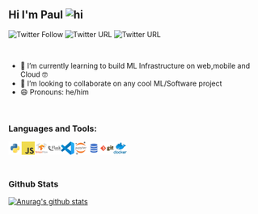 ## Hi I'm Paul <img src="https://user-images.githubusercontent.com/1303154/88677602-1635ba80-d120-11ea-84d8-d263ba5fc3c0.gif" width="28px" alt="hi">

![Twitter Follow](https://img.shields.io/twitter/follow/paul_okewunmi?color=1DA1F2&logo=twitter&style=for-the-badge)
![Twitter URL](https://img.shields.io/twitter/url?color=red&label=BLOG&logo=hashnode&style=for-the-badge&url=https%3A%2F%2Fpaulokewunmi.hashnode.dev%2F)
![Twitter URL](https://img.shields.io/twitter/url?color=0077B5&label=LinkedIn&logo=Linkedin&style=for-the-badge&url=https%3A%2F%2Fwww.linkedin.com%2Fin%2Fpaul-okewunmi-a24526171)


</br>

- 🌱 I’m currently learning to build ML Infrastructure on web,mobile and Cloud :nerd_face:
- 👯 I’m looking to collaborate on any cool ML/Software project  
- 😄 Pronouns: he/him


<br />

### Languages and Tools:

<img align="left" alt="Python" width="26px" src="https://raw.githubusercontent.com/github/explore/80688e429a7d4ef2fca1e82350fe8e3517d3494d/topics/python/python.png" />
<img align="left" alt="JavaScript" width="26px" src="https://raw.githubusercontent.com/github/explore/80688e429a7d4ef2fca1e82350fe8e3517d3494d/topics/javascript/javascript.png" />
<img align="left" alt="Tensorflow" width="26px" src="https://raw.githubusercontent.com/github/explore/80688e429a7d4ef2fca1e82350fe8e3517d3494d/topics/tensorflow/tensorflow.png" />
<img align="left" alt="Flask" width="26px" src="https://raw.githubusercontent.com/github/explore/80688e429a7d4ef2fca1e82350fe8e3517d3494d/topics/flask/flask.png" />
<img align="left" alt="Visual Studio Code" width="26px" src="https://raw.githubusercontent.com/github/explore/80688e429a7d4ef2fca1e82350fe8e3517d3494d/topics/visual-studio-code/visual-studio-code.png" />
<img align="left" alt="Jupyter notebook" width="26px" src="https://raw.githubusercontent.com/github/explore/80688e429a7d4ef2fca1e82350fe8e3517d3494d/topics/jupyter-notebook/jupyter-notebook.png" />
<img align="left" alt="SQL" width="26px" src="https://raw.githubusercontent.com/github/explore/80688e429a7d4ef2fca1e82350fe8e3517d3494d/topics/sql/sql.png" />
<img align="left" alt="Git" width="26px" src="https://raw.githubusercontent.com/github/explore/80688e429a7d4ef2fca1e82350fe8e3517d3494d/topics/git/git.png" />
<img align="left" alt="Docker" width="26px" src="https://raw.githubusercontent.com/github/explore/80688e429a7d4ef2fca1e82350fe8e3517d3494d/topics/docker/docker.png" />

<br />
<br />

[email]: okewunmipaul@yahoo.com
[twitter]: https://twitter.com/paul_okewunmi
[linkedin]: https://www.linkedin.com/in/paul-okewunmi-a24526171

<br />

### Github Stats
[![Anurag's github stats](https://github-readme-stats.vercel.app/api?username=Paulooh007&hide=issues,contribs&count_private=true&show_icons=true&theme=radical)](https://github.com/anuraghazra/github-readme-stats)
